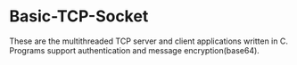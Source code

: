 # Basic-TCP-Socket
These are the multithreaded TCP server and client applications written in C. Programs support authentication and message encryption(base64).

